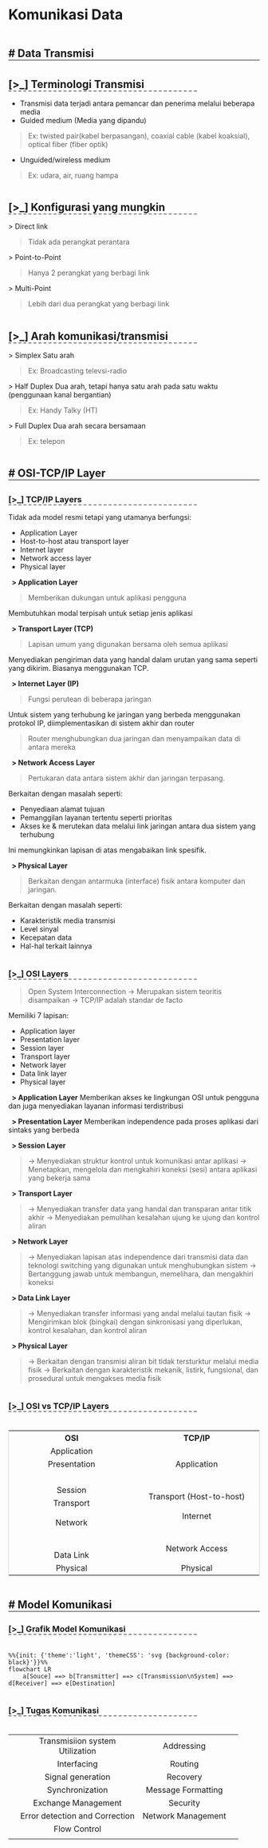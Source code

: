 <h1 style="font-size: 28px"> Komunikasi Data </h1>

<h2 style="margin-bottom: 5px; border-bottom: 2px solid grey; display: inline-block; width: 100%"># Data Transmisi</h2>

<h2 style="margin-bottom: 1px; border-bottom: 2px dashed grey; display: inline-block; width: 75%">[>_] Terminologi Transmisi</h2>

- Transmisi data terjadi antara pemancar dan penerima melalui beberapa media
- Guided medium (Media yang dipandu)
>	Ex: twisted pair(kabel berpasangan), coaxial cable (kabel koaksial), optical fiber (fiber optik)
- Unguided/wireless medium
>	Ex: udara, air, ruang hampa

<h2 style="margin-bottom: 1px; border-bottom: 2px dashed grey; display: inline-block; width: 75%">[>_] Konfigurasi yang mungkin</h2>

\> Direct link
>	Tidak ada perangkat perantara

\> Point-to-Point
>	Hanya 2 perangkat yang berbagi link

\> Multi-Point
>	Lebih dari dua perangkat yang berbagi link

<h2 style="margin-bottom: 1px; border-bottom: 2px dashed grey; display: inline-block; width: 75%">[>_] Arah komunikasi/transmisi</h2>

\> Simplex
Satu arah
>	Ex: Broadcasting televsi-radio

\> Half Duplex
Dua arah, tetapi hanya satu arah pada satu waktu (penggunaan kanal bergantian)
>	Ex: Handy Talky (HT)

\> Full Duplex
Dua arah secara bersamaan
>	Ex: telepon

<h2 style="margin-bottom: 5px; border-bottom: 2px solid grey; display: inline-block; width: 100%"># OSI-TCP/IP Layer</h2>

<h3 style="margin-bottom: 1px; border-bottom: 2px dashed grey; display: inline-block; width: 75%">[>_] TCP/IP Layers</h3>

Tidak ada model resmi tetapi yang utamanya berfungsi:
- Application Layer
- Host-to-host atau transport layer
- Internet layer
- Network access layer
- Physical layer

<b> &nbsp; > Application Layer</b>
>	Memberikan dukungan untuk aplikasi pengguna

Membutuhkan modal terpisah untuk setiap jenis aplikasi

<b> &nbsp; > Transport Layer (TCP)</b>
>	Lapisan umum yang digunakan bersama oleh semua aplikasi

Menyediakan pengiriman data yang handal dalam urutan yang sama seperti yang dikirim. Biasanya menggunakan TCP.

<b> &nbsp; > Internet Layer (IP)</b>
>	Fungsi perutean di beberapa jaringan 

Untuk sistem yang terhubung ke jaringan yang berbeda menggunakan protokol IP, diimplementasikan di sistem akhir dan router
>	Router menghubungkan dua jaringan dan menyampaikan data di antara mereka

<b> &nbsp; > Network Access Layer</b>
>	Pertukaran data antara sistem akhir dan jaringan terpasang.

Berkaitan dengan masalah seperti:
- Penyediaan alamat tujuan
- Pemanggilan layanan tertentu seperti prioritas
- Akses ke & merutekan data melalui link jaringan antara dua sistem yang terhubung

Ini memungkinkan lapisan di atas mengabaikan link spesifik.

<b> &nbsp; > Physical Layer</b>
>	Berkaitan dengan antarmuka (interface) fisik antara komputer dan jaringan.

Berkaitan dengan masalah seperti:
- Karakteristik media transmisi
- Level sinyal
- Kecepatan data
- Hal-hal terkait lainnya


<h3 style="margin-bottom: 1px; border-bottom: 2px dashed grey; display: inline-block; width: 75%">[>_] OSI Layers</h3>

>	Open System Interconnection
>	-> Merupakan sistem teoritis disampaikan
>	-> TCP/IP adalah standar de facto

Memiliki 7 lapisan:
- Application layer
- Presentation layer
- Session layer
- Transport layer
- Network layer
- Data link layer
- Physical layer

<b> &nbsp; > Application Layer</b>
Memberikan akses ke lingkungan OSI untuk pengguna dan juga menyediakan layanan informasi terdistribusi

<b> &nbsp; > Presentation Layer</b>
Memberikan independence pada proses aplikasi dari sintaks yang berbeda

<b> &nbsp; > Session Layer</b>
>	-> Menyediakan struktur kontrol untuk komunikasi antar aplikasi
>	-> Menetapkan, mengelola dan mengkahiri koneksi (sesi) antara aplikasi yang bekerja sama

<b> &nbsp; > Transport Layer</b>
>	-> Menyediakan transfer data yang handal dan transparan antar titik akhir
>	-> Menyediakan pemulihan kesalahan ujung ke ujung dan kontrol aliran

<b> &nbsp; > Network Layer</b>
>	-> Menyediakan lapisan atas independence dari transmisi data dan teknologi switching yang digunakan untuk menghubungkan sistem
>	-> Bertanggung jawab untuk membangun, memelihara, dan mengakhiri koneksi

<b> &nbsp; > Data Link Layer</b>
>	-> Menyediakan transfer informasi yang andal melalui tautan fisik
>	-> Mengirimkan blok (bingkai) dengan sinkronisasi yang diperlukan, kontrol kesalahan, dan kontrol aliran

<b> &nbsp; > Physical Layer</b>
>	-> Berkaitan dengan transmisi aliran bit tidak tersturktur melalui media fisik
>	-> Berkaitan dengan karakteristik mekanik, listirk, fungsional, dan prosedural untuk mengakses media fisik

<h3 style="margin-bottom: 20px; border-bottom: 2px dashed grey; display: inline-block; width: 75%">[>_] OSI vs TCP/IP Layers</h3>
<center>
<table style="border: 1px solid lightgray;">
	<tr>
		<th width="250px" align="center">OSI</th>
		<th width="250px" align="center">TCP/IP</th>
	</tr>
    <tr>
	    <td align="center">Application</td>
        <td align="center" rowspan="3">Application</td>
    </tr>
    <tr>
        <td align="center">Presentation</td>
    </tr>
    <tr>
	    <td align="center"> &nbsp; </td>
    </tr>
    <tr>
	    <td align="center">Session</td>
	    <td align="center" rowspan="2">Transport (Host-to-host)</td>
    </tr>
    <tr>
	    <td align="center">Transport</td>
    </tr>
    <tr>
	    <td align="center" rowspan="2">Network</td>
	    <td align="center">Internet</td>
    </tr>
    <tr>
	    <td align="center"> &nbsp; </td>
    </tr>
    <tr>
	    <td align="center"> &nbsp; </td>
		<td align="center" rowspan="2">Network Access</td>
    </tr>
    <tr>
	    <td align="center">Data Link</td>
    </tr>
    <tr>
	    <td align="center">Physical</td>
	    <td align="center">Physical</td>
    </tr>
</table>
</center>

<h2 style="margin-bottom: 1px; border-bottom: 2px solid grey; display: inline-block; width: 100%"># Model Komunikasi</h2>

<h3 style="margin-bottom: 20px; border-bottom: 2px dashed grey; display: inline-block; width: 75%">[>_] Grafik Model Komunikasi</h3>

```mermaid
%%{init: {'theme':'light', 'themeCSS': 'svg {background-color: black}'}}%%
flowchart LR
	a[Souce] ==> b[Transmitter] ==> c[Transmission\nSystem] ==> d[Receiver] ==> e[Destination]
```

<h3 style="margin-bottom: 20px; border-bottom: 2px dashed grey; display: inline-block; width: 75%">[>_] Tugas Komunikasi</h3>
<center> 

| | | | |
| :--: | :--: | :--: | :--: |
| | Transmisiion system<br>Utilization | Addressing | |
| | Interfacing | Routing | |
| | Signal generation | Recovery | |
| | Synchronization | Message Formatting | |
| | Exchange Management | Security | |
| | Error detection and Correction | Network Management | |
| | Flow Control | | |
| | | |

</center>


<!--




<h3 style="margin-bottom: 1px; border-bottom: 2px dashed grey; display: inline-block; width: 75%">[>_] Teknik Pengkodean Sinyal</h3>


<b> &nbsp; > Manchester Diferensial</b>
--> 